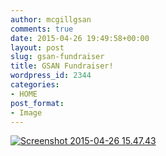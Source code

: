 ```yaml
---
author: mcgillgsan
comments: true
date: 2015-04-26 19:49:58+00:00
layout: post
slug: gsan-fundraiser
title: GSAN Fundraiser!
wordpress_id: 2344
categories:
- HOME
post_format:
- Image
---
```


[![Screenshot 2015-04-26 15.47.43](https://gsaneuro.files.wordpress.com/2015/04/screenshot-2015-04-26-15-47-43.png?w=279)](https://gsaneuro.files.wordpress.com/2015/04/screenshot-2015-04-26-15-47-43.png)
